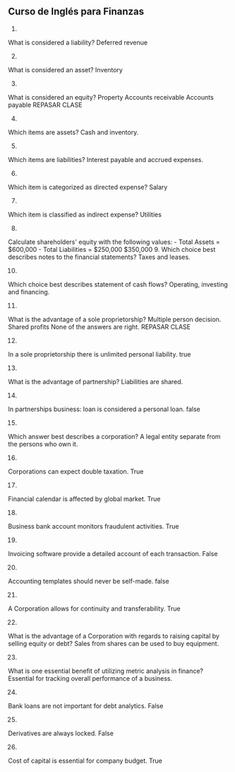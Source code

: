 ## Curso de Inglés para Finanzas

1.
What is considered a liability?
Deferred revenue

2.
What is considered an asset?
Inventory

3.
What is considered an equity?
Property
Accounts receivable
Accounts payable
REPASAR CLASE

4.
Which items are assets?
Cash and inventory.

5.
Which items are liabilities?
Interest payable and accrued expenses.

6.
Which item is categorized as directed expense?
Salary

7.
Which item is classified as indirect expense?
Utilities

8.
Calculate shareholders' equity with the following values: - Total Assets = $600,000 - Total Liabilities = $250,000
$350,000
9.
Which choice best describes notes to the financial statements?
Taxes and leases.

10.
Which choice best describes statement of cash flows?
Operating, investing and financing.

11.
What is the advantage of a sole proprietorship?
Multiple person decision.
Shared profits
None of the answers are right.
REPASAR CLASE

12.
In a sole proprietorship there is unlimited personal liability.
true 

13.
What is the advantage of partnership?
Liabilities are shared.

14.
In partnerships business: loan is considered a personal loan.
false 

15.
Which answer best describes a corporation?
A legal entity separate from the persons who own it.

16.
Corporations can expect double taxation.
True

17.
Financial calendar is affected by global market.
True

18.
Business bank account monitors fraudulent activities.
True

19.
Invoicing software provide a detailed account of each transaction.
False

20.
Accounting templates should never be self-made.
false

21.
A Corporation allows for continuity and transferability.
True

22.
What is the advantage of a Corporation with regards to raising capital by selling equity or debt?
Sales from shares can be used to buy equipment.

23.
What is one essential benefit of utilizing metric analysis in finance?
Essential for tracking overall performance of a business.

24.
Bank loans are not important for debt analytics.
False

25.
Derivatives are always locked.
False

26.
Cost of capital is essential for company budget.
True